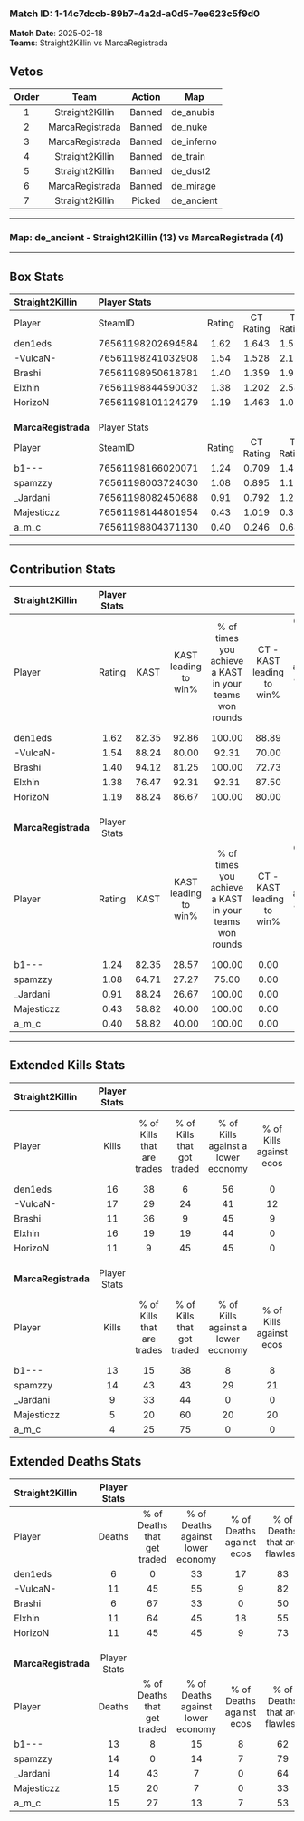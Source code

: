 ### Match ID: 1-14c7dccb-89b7-4a2d-a0d5-7ee623c5f9d0  
**Match Date**: 2025-02-18  
**Teams**: Straight2Killin vs MarcaRegistrada  

## Vetos  

| Order | Team | Action | Map |
| :---: | :--: | :----: | --- |
| 1 | Straight2Killin | Banned | de_anubis |
| 2 | MarcaRegistrada | Banned | de_nuke |
| 3 | MarcaRegistrada | Banned | de_inferno |
| 4 | Straight2Killin | Banned | de_train |
| 5 | Straight2Killin | Banned | de_dust2 |
| 6 | MarcaRegistrada | Banned | de_mirage |
| 7 | Straight2Killin | Picked | de_ancient |

---  

### **Map**: de_ancient - Straight2Killin (13) vs MarcaRegistrada (4)  
---  

## Box Stats  

| **Straight2Killin** | Player Stats      |        |           |          |       |      |       |         |        |      |     |
| :- | :- | :-: | :-: | :-: | :-: | :-: | :-: | :-: | :-: | :-: | :-: |
| Player              | SteamID           | Rating | CT Rating | T Rating | KAST  | ADR  | Kills | Assists | Deaths | K/D  | HS% |
| den1eds             | 76561198202694584 |  1.62  |   1.643   |  1.567   | 82.35 | 91.2 |  16   |    7    |   6    | 2.67 | 81  |
| -VulcaN-            | 76561198241032908 |  1.54  |   1.528   |  2.111   | 88.24 | 92.1 |  17   |    4    |   11   | 1.55 | 41  |
| Brashi              | 76561198950618781 |  1.40  |   1.359   |  1.934   | 94.12 | 79.4 |  11   |    4    |   6    | 1.83 | 63  |
| Elxhin              | 76561198844590032 |  1.38  |   1.202   |  2.549   | 76.47 | 86.9 |  16   |    2    |   11   | 1.45 | 43  |
| HorizoN             | 76561198101124279 |  1.19  |   1.463   |  1.051   | 88.24 | 75.5 |  11   |    4    |   11   | 1.00 | 90  |
|                     |                   |        |           |          |       |      |       |         |        |      |     |
|                     |                   |        |           |          |       |      |       |         |        |      |     |
|                     |                   |        |           |          |       |      |       |         |        |      |     |
| **MarcaRegistrada** | Player Stats      |        |           |          |       |      |       |         |        |      |     |
| Player              | SteamID           | Rating | CT Rating | T Rating | KAST  | ADR  | Kills | Assists | Deaths | K/D  | HS% |
| b1---               | 76561198166020071 |  1.24  |   0.709   |  1.466   | 82.35 | 90.9 |  13   |    6    |   13   | 1.00 | 61  |
| spamzzy             | 76561198003724030 |  1.08  |   0.895   |  1.117   | 64.71 | 83.5 |  14   |    1    |   14   | 1.00 | 57  |
| _Jardani            | 76561198082450688 |  0.91  |   0.792   |  1.219   | 88.24 | 53.0 |   9   |    2    |   14   | 0.64 | 77  |
| Majesticzz          | 76561198144801954 |  0.43  |   1.019   |  0.315   | 58.82 | 43.6 |   5   |    2    |   15   | 0.33 | 20  |
| a_m_c               | 76561198804371130 |  0.40  |   0.246   |  0.642   | 58.82 | 51.4 |   4   |    2    |   15   | 0.27 | 75  |
---  

## Contribution Stats  

| **Straight2Killin** | Player Stats |       |                      |                                                        |                           |                                                             |                          |                                                            |
| :- | :-: | :-: | :-: | :-: | :-: | :-: | :-: | :-: |
| Player              |    Rating    | KAST  | KAST leading to win% | % of times you achieve a KAST in your teams won rounds | CT - KAST leading to win% | CT - % of times you achieve a KAST in your teams won rounds | T - KAST leading to win% | T - % of times you achieve a KAST in your teams won rounds |
| den1eds             |     1.62     | 82.35 |        92.86         |                         100.00                         |           88.89           |                           100.00                            |          100.00          |                           100.00                           |
| -VulcaN-            |     1.54     | 88.24 |        80.00         |                         92.31                          |           70.00           |                            87.50                            |          100.00          |                           100.00                           |
| Brashi              |     1.40     | 94.12 |        81.25         |                         100.00                         |           72.73           |                           100.00                            |          100.00          |                           100.00                           |
| Elxhin              |     1.38     | 76.47 |        92.31         |                         92.31                          |           87.50           |                            87.50                            |          100.00          |                           100.00                           |
| HorizoN             |     1.19     | 88.24 |        86.67         |                         100.00                         |           80.00           |                           100.00                            |          100.00          |                           100.00                           |
|                     |              |       |                      |                                                        |                           |                                                             |                          |                                                            |
|                     |              |       |                      |                                                        |                           |                                                             |                          |                                                            |
|                     |              |       |                      |                                                        |                           |                                                             |                          |                                                            |
| **MarcaRegistrada** | Player Stats |       |                      |                                                        |                           |                                                             |                          |                                                            |
| Player              |    Rating    | KAST  | KAST leading to win% | % of times you achieve a KAST in your teams won rounds | CT - KAST leading to win% | CT - % of times you achieve a KAST in your teams won rounds | T - KAST leading to win% | T - % of times you achieve a KAST in your teams won rounds |
| b1---               |     1.24     | 82.35 |        28.57         |                         100.00                         |           0.00            |                            0.00                             |          40.00           |                           100.00                           |
| spamzzy             |     1.08     | 64.71 |        27.27         |                         75.00                          |           0.00            |                            0.00                             |          37.50           |                           75.00                            |
| _Jardani            |     0.91     | 88.24 |        26.67         |                         100.00                         |           0.00            |                            0.00                             |          36.36           |                           100.00                           |
| Majesticzz          |     0.43     | 58.82 |        40.00         |                         100.00                         |           0.00            |                            0.00                             |          80.00           |                           100.00                           |
| a_m_c               |     0.40     | 58.82 |        40.00         |                         100.00                         |           0.00            |                            0.00                             |          50.00           |                           100.00                           |
---  

## Extended Kills Stats  

| **Straight2Killin** | Player Stats |                            |                            |                                    |                         |                              |                                 |                                       |                    |           |
| :- | :-: | :-: | :-: | :-: | :-: | :-: | :-: | :-: | :-: | :-: |
| Player              |    Kills     | % of Kills that are trades | % of Kills that got traded | % of Kills against a lower economy | % of Kills against ecos | % of Kills that are flawless | % of Kills that are close duels | % of Kills that are assisted by flash | Pistol Round Kills | AWP Kills |
| den1eds             |      16      |             38             |             6              |                 56                 |            0            |              56              |               13                |                   0                   |         0          |     1     |
| -VulcaN-            |      17      |             29             |             24             |                 41                 |           12            |              47              |               18                |                   0                   |         4          |     3     |
| Brashi              |      11      |             36             |             9              |                 45                 |            9            |              64              |                9                |                   0                   |         0          |     1     |
| Elxhin              |      16      |             19             |             19             |                 44                 |            0            |              56              |                0                |                   0                   |         0          |     2     |
| HorizoN             |      11      |             9              |             45             |                 45                 |            0            |              55              |                0                |                   9                   |         0          |     1     |
|                     |              |                            |                            |                                    |                         |                              |                                 |                                       |                    |           |
|                     |              |                            |                            |                                    |                         |                              |                                 |                                       |                    |           |
|                     |              |                            |                            |                                    |                         |                              |                                 |                                       |                    |           |
| **MarcaRegistrada** | Player Stats |                            |                            |                                    |                         |                              |                                 |                                       |                    |           |
| Player              |    Kills     | % of Kills that are trades | % of Kills that got traded | % of Kills against a lower economy | % of Kills against ecos | % of Kills that are flawless | % of Kills that are close duels | % of Kills that are assisted by flash | Pistol Round Kills | AWP Kills |
| b1---               |      13      |             15             |             38             |                 8                  |            8            |              77              |                8                |                   0                   |         0          |     3     |
| spamzzy             |      14      |             43             |             43             |                 29                 |           21            |              64              |                7                |                   0                   |         0          |     2     |
| _Jardani            |      9       |             33             |             44             |                 0                  |            0            |              67              |               11                |                   0                   |         0          |     1     |
| Majesticzz          |      5       |             20             |             60             |                 20                 |           20            |              60              |                0                |                   0                   |         0          |     0     |
| a_m_c               |      4       |             25             |             75             |                 0                  |            0            |              75              |                0                |                   0                   |         0          |     1     |
## Extended Deaths Stats  

| **Straight2Killin** | Player Stats |                             |                                   |                          |                               |                            |                           |               |
| :- | :-: | :-: | :-: | :-: | :-: | :-: | :-: | :-: |
| Player              |    Deaths    | % of Deaths that get traded | % of Deaths against lower economy | % of Deaths against ecos | % of Deaths that are flawless | % of Deaths that are close | % of Deaths while blinded | Deaths to AWP |
| den1eds             |      6       |              0              |                33                 |            17            |              83               |             17             |             0             |       0       |
| -VulcaN-            |      11      |             45              |                55                 |            9             |              82               |             0              |             0             |       0       |
| Brashi              |      6       |             67              |                33                 |            0             |              50               |             0              |             0             |       0       |
| Elxhin              |      11      |             64              |                45                 |            18            |              55               |             9              |             0             |       0       |
| HorizoN             |      11      |             45              |                45                 |            9             |              73               |             9              |             0             |       0       |
|                     |              |                             |                                   |                          |                               |                            |                           |               |
|                     |              |                             |                                   |                          |                               |                            |                           |               |
|                     |              |                             |                                   |                          |                               |                            |                           |               |
| **MarcaRegistrada** | Player Stats |                             |                                   |                          |                               |                            |                           |               |
| Player              |    Deaths    | % of Deaths that get traded | % of Deaths against lower economy | % of Deaths against ecos | % of Deaths that are flawless | % of Deaths that are close | % of Deaths while blinded | Deaths to AWP |
| b1---               |      13      |              8              |                15                 |            8             |              62               |             15             |             0             |       1       |
| spamzzy             |      14      |              0              |                14                 |            7             |              79               |             7              |             0             |       1       |
| _Jardani            |      14      |             43              |                 7                 |            0             |              64               |             0              |             7             |       1       |
| Majesticzz          |      15      |             20              |                 7                 |            0             |              33               |             7              |             0             |       1       |
| a_m_c               |      15      |             27              |                13                 |            7             |              53               |             13             |             0             |       0       |

